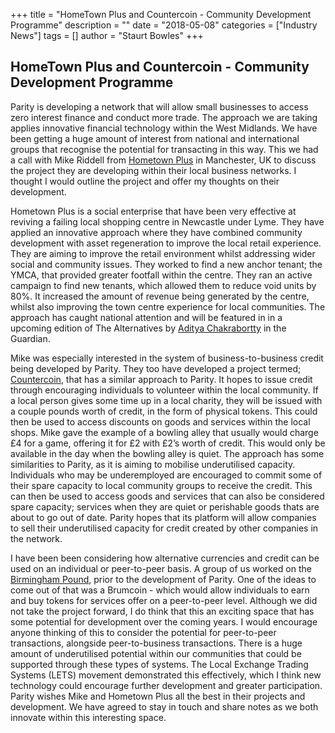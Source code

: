 +++
title = "HomeTown Plus and Countercoin - Community Development Programme"
description = ""
date = "2018-05-08"
categories = ["Industry News"]
tags = []
author = "Staurt Bowles"
+++


## HomeTown Plus and Countercoin - Community Development Programme


Parity is developing a network that will allow small businesses to access zero interest finance and conduct more trade. The approach we are taking applies innovative financial technology within the West Midlands. We have been getting a huge amount of interest from national and international groups that recognise the potential for transacting in this way. This we had a call with Mike Riddell from [Hometown Plus](http://www.hometownplus.co.uk/) in Manchester, UK to discuss the project they are developing within their local business networks. I thought I would outline the project and offer my thoughts on their development.

Hometown Plus is a social enterprise that have been very effective at reviving a failing local shopping centre in Newcastle under Lyme. They have applied an innovative approach where they have combined community development with asset regeneration to improve the local retail experience. They are aiming to improve the retail environment whilst addressing wider social and community issues. They worked to find a new anchor tenant; the YMCA, that provided greater footfall within the centre. They ran an active campaign to find new tenants, which allowed them to reduce void units by 80%. It increased the amount of revenue being generated by the centre, whilst also improving the town centre experience for local communities. The approach has caught national attention and will be featured in in a upcoming edition of The Alternatives by [Aditya Chakrabortty](https://www.theguardian.com/profile/adityachakrabortty) in the Guardian.

Mike was especially interested in the system of business-to-business credit being developed by Parity. They too have developed a project termed; [Countercoin](http://countercoin.network/), that has a similar approach to Parity. It hopes to issue credit through encouraging individuals to volunteer within the local community. If a local person gives some time up in a local charity, they will be issued with a couple pounds worth of credit, in the form of physical tokens. This could then be used to access discounts on goods and services within the local shops. Mike gave the example of a bowling alley that usually would charge £4 for a game, offering it for £2 with £2’s worth of credit. This would only be available in the day when the bowling alley is quiet. The approach has some similarities to Parity, as it is aiming to mobilise underutilised capacity. Individuals who may be underemployed are encouraged to commit some of their spare capacity to local community groups to receive the credit. This can then be used to access goods and services that can also be considered spare capacity; services when they are quiet or perishable goods thats are about to go out of date. Parity hopes that its platform will allow companies to sell their underutilised capacity for credit created by other companies in the network.

I have been been considering how alternative currencies and credit can be used on an individual or peer-to-peer basis. A group of us worked on the [Birmingham Pound](https://brumpound.wordpress.com/2018/03/05/the-birmingham-pound-our-final-lessons-and-a-new-local-economy-scheme-for-the-region/), prior to the development of Parity. One of the ideas to come out of that was a Brumcoin - which would allow individuals to earn and buy tokens for services offer on a peer-to-peer level. Although we did not take the project forward, I do think that this an exciting space that has some potential for development over the coming years. I would encourage anyone thinking of this to consider the potential for peer-to-peer transactions, alongside peer-to-business transactions. There is a huge amount of underutilised potential within our communities that could be supported through these types of systems. The Local Exchange Trading Systems (LETS) movement demonstrated this effectively, which I think new technology could encourage further development and greater participation. Parity wishes Mike and Hometown Plus all the best in their projects and development. We have agreed to stay in touch and share notes as we both innovate within this interesting space.

